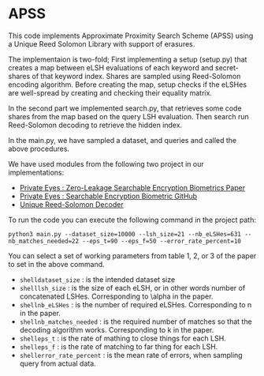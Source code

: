 # APSS

This code implements Approximate Proximity Search Scheme (APSS) using a Unique Reed Solomon Library with support of erasures.

The implementaion is two-fold; First implementing a setup (setup.py) that creates a map between eLSH evaluations of each keyword and secret-shares of that keyword index. Shares are sampled using Reed-Solomon encoding algorithm. Before creating the map, setup checks if the eLSHes are well-spread by creating and checking their equality matrix.

In the second part we implemented search.py, that retrieves some code shares from the map based on the query LSH evaluation. Then search run Reed-Solomon decoding to retrieve the hidden index.

In the main.py, we have sampled a dataset, and queries and called the above procedures.

We have used modules from the following two project in our implementations:

* [Private Eyes : Zero-Leakage Searchable Encryption Biometrics Paper](https://eprint.iacr.org/2023/736)
* [Private Eyes : Searchable Encryption Biometric GitHub](https://github.com/hajulie/searchable_biometric)
* [Unique Reed-Solomon Decoder](https://github.com/lrq3000/unireedsolomon)

To run the code you can execute the following command in the project path:

```shell
python3 main.py --dataset_size=10000 --lsh_size=21 --nb_eLSHes=631 --nb_matches_needed=22 --eps_t=90 --eps_f=50 --error_rate_percent=10
```

You can select a set of working parameters from table 1, 2, or 3 of the paper to set in the above command.

  * ```shelldataset_size``` : is the intended dataset size
  * ```shelllsh_size``` : is the size of each eLSH, or in other words number of concatenated LSHes. Corresponding to \alpha in the paper.
  * ```shellnb_eLSHes``` : is the number of required eLSHes. Corresponding to n in the paper.
  * ```shellnb_matches_needed``` : is the required number of matches so that the decoding algorithm works. Corresponding to k in the paper.
  * ```shelleps_t``` : is the rate of mathing to close things for each LSH.
  * ```shelleps_f``` : is the rate of matching to far thing for each LSH.
  * ```shellerror_rate_percent``` : is the mean rate of errors, when sampling query from actual data.
